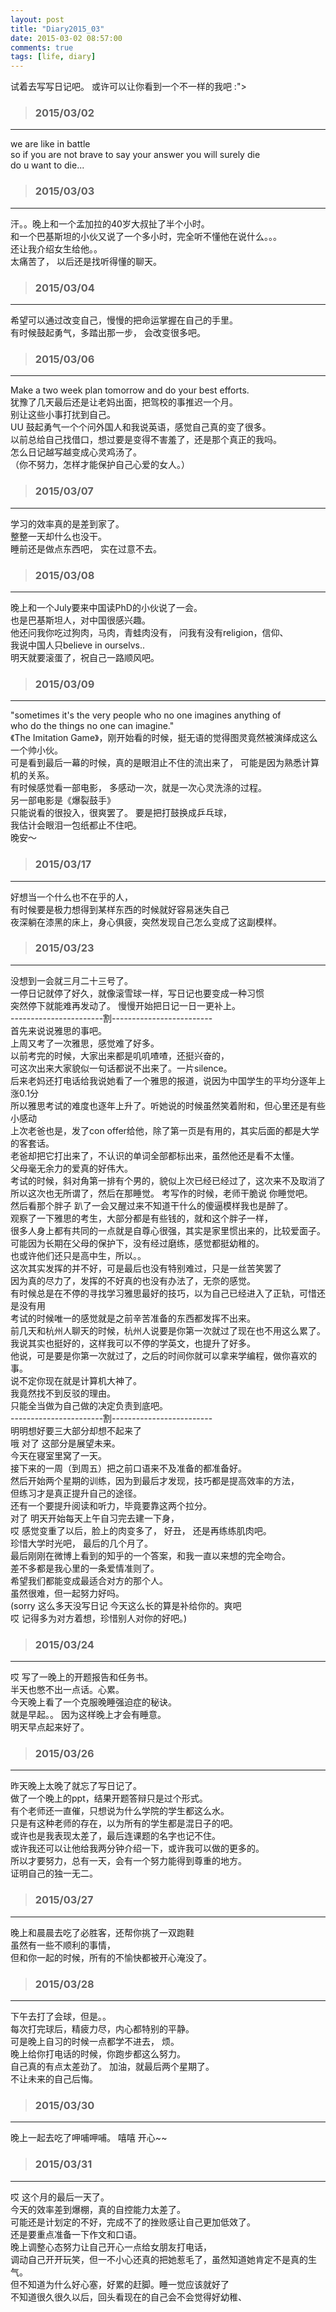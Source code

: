 ```yaml
---
layout: post
title: "Diary2015_03"
date: 2015-03-02 08:57:00
comments: true
tags: [life, diary]
---
```


试着去写写日记吧。 或许可以让你看到一个不一样的我吧 :">   
<!--more-->
   

>### 2015/03/02 ###
----------
we are like in battle   
so if you are not brave to say your answer you will surely die   
do u want to die...    
 

>### 2015/03/03 ###
----------
汗。。晚上和一个孟加拉的40岁大叔扯了半个小时。   
和一个巴基斯坦的小伙又说了一个多小时，完全听不懂他在说什么。。。    
还让我介绍女生给他。。      
太痛苦了， 以后还是找听得懂的聊天。    
 

>### 2015/03/04 ###
----------
希望可以通过改变自己，慢慢的把命运掌握在自己的手里。    
有时候鼓起勇气，多踏出那一步， 会改变很多吧。   
 

>### 2015/03/06 ###
----------
Make a two week plan tomorrow and do your best efforts.    
犹豫了几天最后还是让老妈出面，把驾校的事推迟一个月。    
别让这些小事打扰到自己。    
UU 鼓起勇气一个个问外国人和我说英语，感觉自己真的变了很多。     
以前总给自己找借口，想过要是变得不害羞了，还是那个真正的我吗。     
怎么日记越写越变成心灵鸡汤了。     
<img class="lazy" 
data-original="/images/blog\150301_diary/best.JPG">   
（你不努力，怎样才能保护自己心爱的女人。）   
 

>### 2015/03/07 ###
----------
学习的效率真的是差到家了。     
整整一天却什么也没干。    
睡前还是做点东西吧， 实在过意不去。    
 

>### 2015/03/08 ###
----------
晚上和一个July要来中国读PhD的小伙说了一会。     
也是巴基斯坦人，对中国很感兴趣。   
他还问我你吃过狗肉，马肉，青蛙肉没有， 问我有没有religion，信仰、    
我说中国人只believe in ourselvs..    
明天就要滚蛋了，祝自己一路顺风吧。    
<img class="lazy" 
data-original="/images/blog\150301_diary/journey.jpg">  
 

>### 2015/03/09 ###
----------
"sometimes it's the very people who no one imagines anything of     
who do the things no one can imagine."    
《The Imitation Game》，刚开始看的时候，挺无语的觉得图灵竟然被演绎成这么一个帅小伙。    
可是看到最后一幕的时候，真的是眼泪止不住的流出来了， 可能是因为熟悉计算机的关系。    
有时候感觉看一部电影， 多感动一次，就是一次心灵洗涤的过程。    
另一部电影是《爆裂鼓手》     
只能说看的很投入，很爽罢了。 要是把打鼓换成乒乓球，     
我估计会眼泪一包纸都止不住吧。     
晚安～    　　　
<img class="lazy" 
data-original="/images/blog\150301_diary/imitation1.JPG">    
<img class="lazy" 
data-original="/images/blog\150301_diary/imitation2.JPG">   


>### 2015/03/17 ###
----------
好想当一个什么也不在乎的人，    
有时候要是极力想得到某样东西的时候就好容易迷失自己   
夜深躺在漆黑的床上，身心俱疲，突然发现自己怎么变成了这副模样。    
 

>### 2015/03/23 ###
----------
没想到一会就三月二十三号了。    
一停日记就停了好久，就像滚雪球一样，写日记也要变成一种习惯    
突然停下就能难再发动了。 慢慢开始把日记一日一更补上。   
-----------------------割-------------------------    
首先来说说雅思的事吧。    
上周又考了一次雅思，感觉难了好多。    
以前考完的时候，大家出来都是叽叽喳喳，还挺兴奋的，   
可这次出来大家貌似一句话都说不出来了。一片silence。    
后来老妈还打电话给我说她看了一个雅思的报道，说因为中国学生的平均分逐年上涨0.1分   
所以雅思考试的难度也逐年上升了。听她说的时候虽然笑着附和，但心里还是有些小感动    
上次老爸也是，发了con offer给他，除了第一页是有用的，其实后面的都是大学的客套话。    
老爸却把它打出来了，不认识的单词全部都标出来，虽然他还是看不太懂。     
父母毫无余力的爱真的好伟大。             
考试的时候，斜对角第一排有个男的，貌似上次已经已经过了，这次来不及取消了   
所以这次也无所谓了，然后在那睡觉。 考写作的时候，老师干脆说 你睡觉吧。    
然后看那个胖子 趴了一会又醒过来不知道干什么的傻逼模样我也是醉了。    
观察了一下雅思的考生，大部分都是有些钱的，就和这个胖子一样，    
很多人身上都有共同的一点就是自尊心很强，其实是家里惯出来的，比较爱面子。     
可能因为长期在父母的保护下，没有经过磨练，感觉都挺幼稚的。    
也或许他们还只是高中生，所以。。    
这次其实发挥的并不好，可是最后也没有特别难过，只是一丝苦笑罢了     
因为真的尽力了，发挥的不好真的也没有办法了，无奈的感觉。     
有时候总是在不停的寻找学习雅思最好的技巧，以为自己已经进入了正轨，可惜还是没有用    
考试的时候唯一的感觉就是之前辛苦准备的东西都发挥不出来。   
前几天和杭州人聊天的时候，杭州人说要是你第一次就过了现在也不用这么累了。    
我说其实也挺好的，这样我可以不停的学英文，也提升了好多。     
他说，可是要是你第一次就过了，之后的时间你就可以拿来学编程，做你喜欢的事。     
说不定你现在就是计算机大神了。     
我竟然找不到反驳的理由。     
只能全当做为自己做的决定负责到底吧。     
-----------------------割-------------------------    
明明想好要三大部分却想不起来了       
哦 对了  这部分是展望未来。     
今天在寝室里窝了一天。    
接下来的一周（到周五）把之前口语来不及准备的都准备好。     
然后开始两个星期的训练，因为到最后才发现，技巧都是提高效率的方法，     
但练习才是真正提升自己的途径。    
还有一个要提升阅读和听力，毕竟要靠这两个拉分。     
对了 明天开始每天上午自习完去建一下身，     
哎 感觉变重了以后，脸上的肉变多了， 好丑， 还是再练练肌肉吧。     
珍惜大学时光吧， 最后的几个月了。   
最后刚刚在微博上看到的知乎的一个答案，和我一直以来想的完全吻合。    
差不多都是我心里的一条爱情准则了。     
希望我们都能变成最适合对方的那个人。    
虽然很难，但一起努力好吗。   
(sorry 这么多天没写日记 今天这么长的算是补给你的。爽吧    
哎 记得多为对方着想，珍惜别人对你的好吧。)     
<img class="lazy" 
data-original="/images/blog\150301_diary/love.jpg">   
 


>### 2015/03/24 ###
----------
哎 写了一晚上的开题报告和任务书。    
半天也憋不出一点话。心累。    
今天晚上看了一个克服晚睡强迫症的秘诀。     
就是早起。。 因为这样晚上才会有睡意。    
明天早点起来好了。    
 

>### 2015/03/26 ###
----------
昨天晚上太晚了就忘了写日记了。    
做了一个晚上的ppt，结果开题答辩只是过个形式。    
有个老师还一直催，只想说为什么学院的学生都这么水。     
只是有这种老师的存在，以为所有的学生都是混日子的吧。    
或许也是我表现太差了，最后连课题的名字也记不住。   
或许我还可以让他给我两分钟介绍一下，或许我可以做的更多的。    
所以才要努力，总有一天，会有一个努力能得到尊重的地方。   
证明自己的独一无二。   
<img class="lazy" 
data-original="/images/blog\150301_diary/hehe.jpg">   
 

>### 2015/03/27 ###
----------
晚上和晨晨去吃了必胜客，还帮你挑了一双跑鞋    
虽然有一些不顺利的事情，    
但和你一起的时候，所有的不愉快都被开心淹没了。   
<img class="lazy" 
data-original="/images/blog\150301_diary/us.jpg">   
 

>### 2015/03/28 ###
----------
下午去打了会球，但是。。     
每次打完球后，精疲力尽，内心都特别的平静。    
可是晚上自习的时候一点都学不进去， 烦。    
晚上给你打电话的时候，你跑步都这么努力。    
自己真的有点太差劲了。 加油，就最后两个星期了。     
不让未来的自己后悔。   
<img class="lazy" 
data-original="/images/blog\150301_diary/Icecream.jpg">   
 

>### 2015/03/30 ###
----------
晚上一起去吃了呷哺呷哺。 嘻嘻 开心~~     
<img class="lazy" 
data-original="/images/blog\150301_diary/calendar.jpg">   
 

>### 2015/03/31 ###
----------
哎  这个月的最后一天了。    
今天的效率差到爆棚，真的自控能力太差了。    
可能还是计划定的不好，完成不了的挫败感让自己更加低效了。     
还是要重点准备一下作文和口语。    
晚上调整心态努力让自己开心一点给女朋友打电话，    
调动自己开开玩笑，但一不小心还真的把她惹毛了，虽然知道她肯定不是真的生气。    
但不知道为什么好心塞，好累的赶脚。睡一觉应该就好了     
不知道很久很久以后，回头看现在的自己会不会觉得好幼稚、    
<img class="lazy" 
data-original="/images/blog\150301_diary/cry.png">   
 












